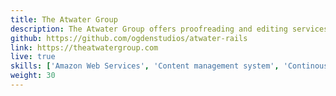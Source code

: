 ```yaml
---
title: The Atwater Group 
description: The Atwater Group offers proofreading and editing services - all at affordable rates. I built a custom content management system and website for them with Ruby on Rails. The site is hosted with Heroku for continuous deployment.
github: https://github.com/ogdenstudios/atwater-rails
link: https://theatwatergroup.com
live: true
skills: ['Amazon Web Services', 'Content management system', 'Continous deployment', 'CSS', 'Heroku', 'HTML', 'JavaScript', 'Ruby on Rails', 'SASS']
weight: 30
---
```

